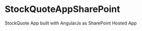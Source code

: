 StockQuoteAppSharePoint
=======================

StockQuote App built with AngularJs as SharePoint Hosted App
